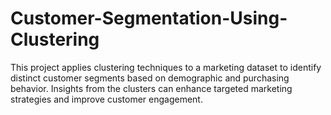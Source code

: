# Customer-Segmentation-Using-Clustering
This project applies clustering techniques to a marketing dataset to identify distinct customer segments based on demographic and purchasing behavior. Insights from the clusters can enhance targeted marketing strategies and improve customer engagement.
